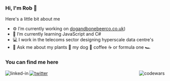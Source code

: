 ### Hi, I'm Rob 👋

Here's a little bit about me

- ⚙️ I’m currently working on [dogandbonebeerco.co.uk](https://www.dogandbonebeerco.co.uk/))
- 🌱 I’m currently learning JavaScript and C#
- 💻 I work in the telecoms sector designing hyperscale data centre's
- 💬 Ask me about my plants 🌵 my dog 🦴 coffee ☕ or formula one 🏎️


### You can find me here
[<img align="left" alt="linked-in" src="https://img.shields.io/badge/linkedin-%230077B5.svg?&style=for-the-badge&logo=linkedin&logoColor=white" />](https://www.linkedin.com/in/robert-stenning-28-01/)
[<img align="center" alt="twitter" src="https://img.shields.io/badge/twitter-%231DA1F2.svg?&style=for-the-badge&logo=twitter&logoColor=white" />](https://twitter.com/RobStenning)
[<img align="right" alt="codewars" src="https://www.codewars.com/users/robstenning/badges/small" />](https://www.codewars.com/users/robstenning)
